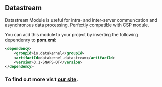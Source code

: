 ## Datastream

Datastream Module is useful for intra- and inter-server communication and asynchronous data processing. 
Perfectly compatible with CSP module.

You can add this module to your project by inserting the following dependency to **pom.xml**:
```xml
<dependency>
    <groupId>io.datakernel</groupId>
    <artifactId>datakernel-datastream</artifactId>
    <version>3.1-SNAPSHOT</version>
</dependency>
```

### To find out more visit [our site](https://datakernel.io/docs/core/datastream.html).